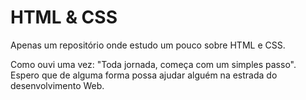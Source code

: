 # HTML & CSS

Apenas um repositório onde estudo um pouco sobre HTML e CSS. 

Como ouvi uma vez: "Toda jornada, começa com um simples passo". Espero que de alguma forma possa ajudar alguém na estrada do desenvolvimento Web.